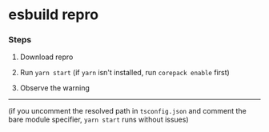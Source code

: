 # esbuild repro

### Steps

1. Download repro

2. Run `yarn start` (if `yarn` isn't installed, run `corepack enable` first)

3. Observe the warning


___


(if you uncomment the resolved path in `tsconfig.json` and comment the bare module specifier, `yarn start` runs without issues)
